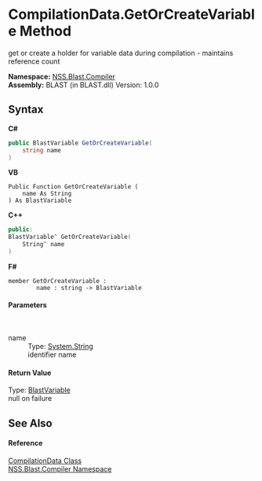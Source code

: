# CompilationData.GetOrCreateVariable Method 
 

get or create a holder for variable data during compilation - maintains reference count

**Namespace:**&nbsp;<a href="26a25caa-f50b-92ad-f15c-dbb9db1493ae.md">NSS.Blast.Compiler</a><br />**Assembly:**&nbsp;BLAST (in BLAST.dll) Version: 1.0.0

## Syntax

**C#**<br />
``` C#
public BlastVariable GetOrCreateVariable(
	string name
)
```

**VB**<br />
``` VB
Public Function GetOrCreateVariable ( 
	name As String
) As BlastVariable
```

**C++**<br />
``` C++
public:
BlastVariable^ GetOrCreateVariable(
	String^ name
)
```

**F#**<br />
``` F#
member GetOrCreateVariable : 
        name : string -> BlastVariable 

```


#### Parameters
&nbsp;<dl><dt>name</dt><dd>Type: <a href="https://docs.microsoft.com/dotnet/api/system.string" target="_blank" rel="noopener noreferrer">System.String</a><br />identifier name</dd></dl>

#### Return Value
Type: <a href="f06b3ca6-6fc7-2463-b0e0-c8541bfc9d8d.md">BlastVariable</a><br />null on failure

## See Also


#### Reference
<a href="52667f7e-8dc6-6543-e265-fdc90d6834fa.md">CompilationData Class</a><br /><a href="26a25caa-f50b-92ad-f15c-dbb9db1493ae.md">NSS.Blast.Compiler Namespace</a><br />